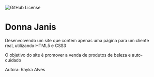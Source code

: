 ![GitHub License](https://img.shields.io/github/license/raykaalveshs/linktree?style=for-the-badge)
# Donna Janis
Desenvolvendo um site que contém apenas uma página para um cliente real, utilizando HTML5 e CSS3

O objetivo do site é promover a venda de produtos de beleza e auto-cuidado

Autora: Rayka Alves

